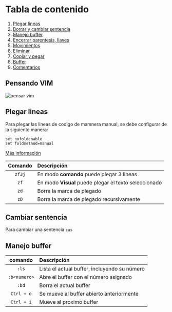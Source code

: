 # Tabla de contenido

1. [Plegar lineas](#plegar-lineas)
2. [Borrar y cambiar sentencia](#borrar-y-cambiar-sentencia)
3. [Manejo buffer](#manejo-buffer)
4. [Encerrar parentesis, llaves](vim-surround/readme.md)
5. [Movimientos](movimientos/readme.md)
6. [Eliminar](eliminar/readme.md)
7. [Copiar y pegar](copiar-pegar/readme.md)
8. [Buffer](buffer/readme.md)
9. [Comentarios](comentarios/readme.md)

## Pensando VIM

![pensar vim](https://dev-to-uploads.s3.amazonaws.com/uploads/articles/buw7fbof0run3iafirmk.png)

## Plegar lineas
Para plegar las lineas de codigo de mamnera manual, se debe configurar de la siguiente manera:

```
set nofoldenable
set foldmethod=manual
```

[Más información](https://vim.fandom.com/wiki/Folding)

| Comando | Descripción |
| :---: | :--- |
| `zf3j`| En modo **comando** puede plegar 3 lineas |
| `zf`| En modo **Visual** puede plegar el texto seleccionado |
| `zd`| Borra la marca de plegado |
| `zD`| Borra la marca de plegado recursivamente |

## Cambiar sentencia
Para cambiar una sentencia `cas`

## Manejo buffer

| comando | Descripción |
| :---: | :--- |
| `:ls` | Lista el actual buffer, incluyendo su número |
| `:b<numero>`| Abre el buffer con el número asignado |
| `:bd`| Borra el actual buffer |
| `Ctrl + o`| Se mueve al buffer abierto anteriormente |
| `Ctrl + i`| Mueve al proximo buffer |

